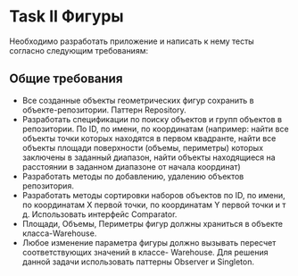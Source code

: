 # Task II Фигуры

Необходимо разработать приложение и написать к нему тесты согласно следующим требованиям:

## Общие требования
- Все созданные объекты геометрических фигур сохранить в объекте-репозитории. Паттерн Repository.
- Разработать спецификации по поиску объектов и групп объектов в репозитории. По ID, по имени, по координатам (например: найти все объекты точки которых находятся в первом квадранте, найти все объекты площади поверхности (объемы, периметры) которых заключены в заданный диапазон, найти объекты находящиеся на расстоянии в заданном диапазоне от начала координат)
- Разработать методы по добавлению, удалению объектов репозитория.
- Разработать методы сортировки наборов объектов по ID, по имени, по координатам Х первой точки, по координатам Y первой точки и т д. Использовать интерфейс Comparator.
- Площади, Объемы, Периметры фигур должны храниться в объекте класса-Warehouse.
- Любое изменение параметра фигуры должно вызывать пересчет соответствующих значений в классе- Warehouse. Для решения данной задачи использовать паттерны Observer и Singleton.
